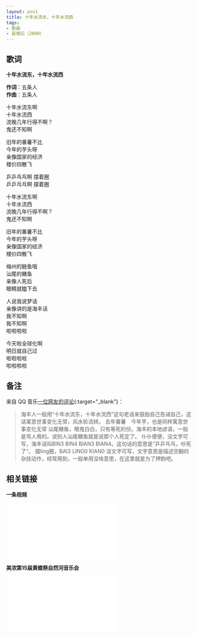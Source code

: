 ```yaml
---
layout: post
title: 十年水流东，十年水流西
tags: 
- 歌曲
- 县城记（2009）
---
```


## 歌词

 **十年水流东，十年水流西**

**作词**：五条人   
**作曲**：五条人   

十年水流东啊    
十年水流西    
流晚几年行得不啊？    
鬼还不知啊    

旧年的番薯不比    
今年的芋头呀    
亲像国家的经济    
楼价四散飞    

乒乒乓乓啊 摆着圈    
乒乒乓乓啊 摆着圈    

十年水流东啊    
十年水流西    
流晚几年行得不啊？    
鬼还不知啊    

旧年的番薯不比    
今年的芋头呀    
亲像国家的经济    
楼价四散飞    

梅州的鲢鱼哦    
汕尾的鳝鱼    
亲像人死后    
眼睛就瞌下去    

人说我说梦话    
亲像讲的是海丰话    
我不知啊    
我不知啊    
啦啦啦啦    

今天啦全球化啊    
明日就自己过    
啦啦啦啦    
啦啦啦啦    

## 备注
来自 QQ 音乐[一位网友的评论](https://y.qq.com/n/yqq/song/000Rseye0Aur4A.html){:target="_blank"}：
> 海丰人一般用“十年水流东，十年水流西”这句老话来鼓励自己告诫自己，这话寓意世事变化无常，风水轮流转。 去年番薯　今年芋，也是同样寓意世事变化无常 汕尾鳝鱼，眼鬼白白，只有等死的份。海丰的本地谚语，一般是骂人用的。说别人汕尾鳝鱼就是说那个人死定了。 仆仆便便，没文字可写，海丰话叫BIN3 BIN4 BIAN3 BIAN4。这句话的意思是”乒乒乓乓，吵死了“。 摆ling圈，BAI3 LING0 KIAN0 没文字可写，文字意思是描述空翻的杂技动作，经常用到，一般单用没啥意思，在这里就是为了押韵吧。


## 相关链接

**一条视频**
<iframe src="//player.bilibili.com/player.html?aid=8568698&bvid=BV1Jx41127Kc&cid=14109111&page=1" scrolling="no" border="0" frameborder="no" framespacing="0" allowfullscreen="true"> </iframe>


**美浓第15届黄蝶祭自然河音乐会**
<iframe src="//player.bilibili.com/player.html?aid=499031462&bvid=BV1wK411n7n2&cid=217718917&page=1" scrolling="no" border="0" frameborder="no" framespacing="0" allowfullscreen="true"> </iframe>
